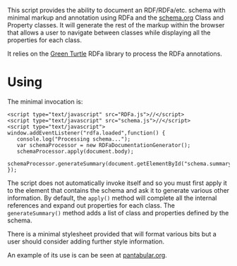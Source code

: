 This script provides the ability to document an RDF/RDFa/etc. schema with minimal markup and annotation using RDFa and the [schema.org](http://schema.org) Class and Property classes.  It will generate the rest of the markup within the browser that allows a user to navigate between classes while displaying all the properties for each class.

It relies on the [Green Turtle](https://github.com/alexmilowski/green-turtle) RDFa library to process the RDFa annotations.

# Using

The minimal invocation is:

    <script type="text/javascript" src="RDFa.js">//</script>
    <script type="text/javascript" src="schema.js">//</script>
    <script type="text/javascript">
    window.addEventListener("rdfa.loaded",function() {
       console.log("Processing schema...");
       var schemaProcessor = new RDFaDocumentationGenerator();
       schemaProcessor.apply(document.body);
       schemaProcessor.generateSummary(document.getElementById("schema.summary"));
    });
   </script>

The script does not automatically invoke itself and so you must first apply it to the element that contains the schema and ask it to generate various other information.  By default, the `apply()` method will complete all the internal references and expand out properties for each class.  The `generateSummary()` method adds a list of class and properties defined by the schema.

There is a minimal stylesheet provided that will format various bits but a user should consider adding further style information.

An example of its use is can be seen at [pantabular.org](http://pantabular.org/).
